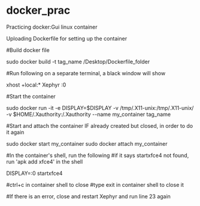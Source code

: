 # docker_prac
Practicing docker:Gui linux container

Uploading Dockerfile for setting up the container


#Build docker file

sudo docker build -t tag_name /Desktop/Dockerfile_folder

#Run following on a separate terminal, a black window will show

xhost +local:*
Xephyr :0

#Start the container

sudo docker run -it -e DISPLAY=$DISPLAY -v /tmp/.X11-unix:/tmp/.X11-unix/ -v $HOME/.Xauthority:/.Xauthority --name my_container tag_name

#Start and attach the container IF already created but closed, in order to do it again

sudo docker start my_container
sudo docker attach my_container

#In the container's shell, run the following
#if it says startxfce4 not found, run 'apk add xfce4' in the shell

DISPLAY=:0 startxfce4

#ctrl+c in container shell to close
#type exit in container shell to close it

#If there is an error, close and restart Xephyr and run line 23 again
